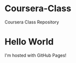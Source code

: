 # Coursera-Class
Coursera Class Repository 
<html>
<body>
<h1>Hello World </h1>
<p> I'm hosted with GitHub Pages! </p>
</body>
</html>